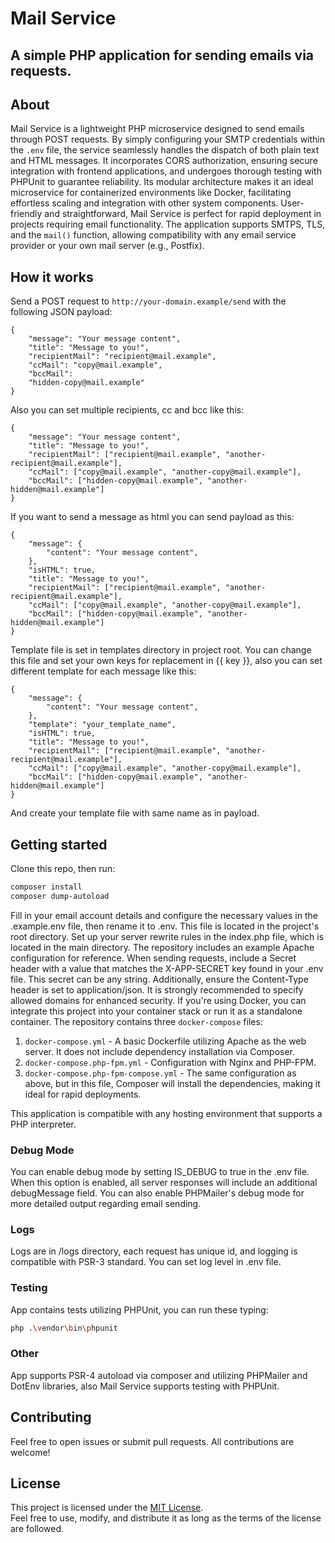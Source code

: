 # Mail Service

**A simple PHP application for sending emails via requests.**
---

## About
Mail Service is a lightweight PHP microservice designed to send emails through POST requests. By simply configuring your SMTP credentials within the `.env` file, the service seamlessly handles the dispatch of both plain text and HTML messages. It incorporates CORS authorization, ensuring secure integration with frontend applications, and undergoes thorough testing with PHPUnit to guarantee reliability. Its modular architecture makes it an ideal microservice for containerized environments like Docker, facilitating effortless scaling and integration with other system components. User-friendly and straightforward, Mail Service is perfect for rapid deployment in projects requiring email functionality. The application supports SMTPS, TLS, and the `mail()` function, allowing compatibility with any email service provider or your own mail server (e.g., Postfix).

## How it works

Send a POST request to `http://your-domain.example/send` with the following JSON payload:

```text
{ 
    "message": "Your message content", 
    "title": "Message to you!", 
    "recipientMail": "recipient@mail.example", 
    "ccMail": "copy@mail.example", 
    "bccMail": 
    "hidden-copy@mail.example" 
}
```

Also you can set multiple recipients, cc and bcc like this:

```text
{ 
    "message": "Your message content", 
    "title": "Message to you!", 
    "recipientMail": ["recipient@mail.example", "another-recipient@mail.example"], 
    "ccMail": ["copy@mail.example", "another-copy@mail.example"], 
    "bccMail": ["hidden-copy@mail.example", "another-hidden@mail.example"] 
}
```

If you want to send a message as html you can send payload as this:

```text
{ 
    "message": { 
        "content": "Your message content", 
    },
    "isHTML": true,
    "title": "Message to you!", 
    "recipientMail": ["recipient@mail.example", "another-recipient@mail.example"], 
    "ccMail": ["copy@mail.example", "another-copy@mail.example"], 
    "bccMail": ["hidden-copy@mail.example", "another-hidden@mail.example"] 
}
```

Template file is set in templates directory in project root. You can change this file and set your own keys for
replacement in {{ key }}, also you can set different template for each message like this:

```text
{ 
    "message": { 
        "content": "Your message content", 
    },
    "template": "your_template_name",
    "isHTML": true,
    "title": "Message to you!", 
    "recipientMail": ["recipient@mail.example", "another-recipient@mail.example"], 
    "ccMail": ["copy@mail.example", "another-copy@mail.example"], 
    "bccMail": ["hidden-copy@mail.example", "another-hidden@mail.example"] 
}
```

And create your template file with same name as in payload.

## Getting started

Clone this repo, then run:

``` bash
composer install
composer dump-autoload
```

Fill in your email account details and configure the necessary values in the .example.env file, then rename it to .env. This file is located in the project's root directory.
Set up your server rewrite rules in the index.php file, which is located in the main directory. The repository includes an example Apache configuration for reference.
When sending requests, include a Secret header with a value that matches the X-APP-SECRET key found in your .env file. This secret can be any string. Additionally, ensure the Content-Type header is set to application/json. It is strongly recommended to specify allowed domains for enhanced security.
If you're using Docker, you can integrate this project into your container stack or run it as a standalone container. The repository contains three `docker-compose` files:

1.  `docker-compose.yml` - A basic Dockerfile utilizing Apache as the web server. It does not include dependency installation via Composer.
2.  `docker-compose.php-fpm.yml` - Configuration with Nginx and PHP-FPM.
3.  `docker-compose.php-fpm-compose.yml` - The same configuration as above, but in this file, Composer will install the dependencies, making it ideal for rapid deployments.

This application is compatible with any hosting environment that supports a PHP interpreter.



### Debug Mode
You can enable debug mode by setting IS_DEBUG to true in the .env file. When this option is enabled, all server responses will include an additional debugMessage field. You can also enable PHPMailer's debug mode for more detailed output regarding email sending.

### Logs
Logs are in /logs directory, each request has unique id, and logging is compatible with PSR-3 standard. You can set log level in .env file.

### Testing
App contains tests utilizing PHPUnit, you can run these typing:
```bash
php .\vendor\bin\phpunit
```
### Other

App supports PSR-4 autoload via composer and utilizing PHPMailer and DotEnv libraries, also Mail Service supports testing with PHPUnit.

## Contributing ##

Feel free to open issues or submit pull requests. All contributions are welcome!

## License

This project is licensed under the [MIT License](LICENSE).  
Feel free to use, modify, and distribute it as long as the terms of the license are followed.